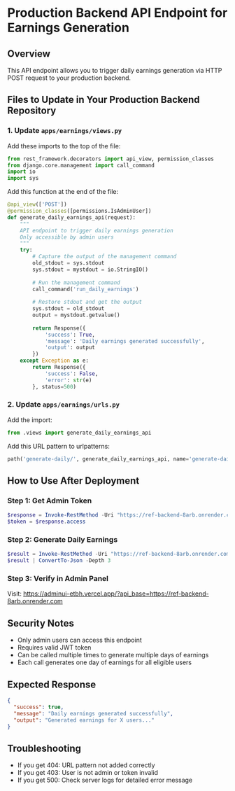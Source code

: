 # Production Backend API Endpoint for Earnings Generation

## Overview
This API endpoint allows you to trigger daily earnings generation via HTTP POST request to your production backend.

## Files to Update in Your Production Backend Repository

### 1. Update `apps/earnings/views.py`

Add these imports to the top of the file:
```python
from rest_framework.decorators import api_view, permission_classes
from django.core.management import call_command
import io
import sys
```

Add this function at the end of the file:
```python
@api_view(['POST'])
@permission_classes([permissions.IsAdminUser])
def generate_daily_earnings_api(request):
    """
    API endpoint to trigger daily earnings generation
    Only accessible by admin users
    """
    try:
        # Capture the output of the management command
        old_stdout = sys.stdout
        sys.stdout = mystdout = io.StringIO()
        
        # Run the management command
        call_command('run_daily_earnings')
        
        # Restore stdout and get the output
        sys.stdout = old_stdout
        output = mystdout.getvalue()
        
        return Response({
            'success': True,
            'message': 'Daily earnings generated successfully',
            'output': output
        })
    except Exception as e:
        return Response({
            'success': False,
            'error': str(e)
        }, status=500)
```

### 2. Update `apps/earnings/urls.py`

Add the import:
```python
from .views import generate_daily_earnings_api
```

Add this URL pattern to urlpatterns:
```python
path('generate-daily/', generate_daily_earnings_api, name='generate-daily-earnings'),
```

## How to Use After Deployment

### Step 1: Get Admin Token
```powershell
$response = Invoke-RestMethod -Uri "https://ref-backend-8arb.onrender.com/api/auth/token/" -Method POST -Headers @{"Content-Type"="application/json"} -Body '{"username":"Ahmad","password":"12345"}'
$token = $response.access
```

### Step 2: Generate Daily Earnings
```powershell
$result = Invoke-RestMethod -Uri "https://ref-backend-8arb.onrender.com/api/earnings/generate-daily/" -Method POST -Headers @{"Authorization"="Bearer $token"}
$result | ConvertTo-Json -Depth 3
```

### Step 3: Verify in Admin Panel
Visit: https://adminui-etbh.vercel.app/?api_base=https://ref-backend-8arb.onrender.com

## Security Notes
- Only admin users can access this endpoint
- Requires valid JWT token
- Can be called multiple times to generate multiple days of earnings
- Each call generates one day of earnings for all eligible users

## Expected Response
```json
{
  "success": true,
  "message": "Daily earnings generated successfully",
  "output": "Generated earnings for X users..."
}
```

## Troubleshooting
- If you get 404: URL pattern not added correctly
- If you get 403: User is not admin or token invalid
- If you get 500: Check server logs for detailed error message